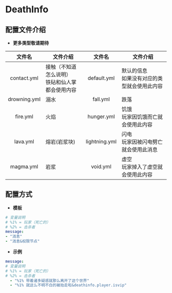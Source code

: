# DeathInfo

## 配置文件介绍
- **更多类型敬请期待**

|文件名|文件介绍|文件名|文件介绍|
|:-:|-|:-:|-|
|contact.yml|接触（不知道怎么说明）<br>铁砧和仙人掌都会使用内容|default.yml|默认的信息<br>如果没有对应的类型就会使用此内容|
|drowning.yml|溺水|fall.yml|跌落|
|fire.yml|火焰|hunger.yml|饥饿<br>玩家因饥饿而亡就会使用此内容|
|lava.yml|熔岩(岩浆块)|lightning.yml|闪电<br>玩家因被闪电劈亡就会使用此消息|magma.yml||
|magma.yml|岩浆|void.yml|虚空<br>玩家掉入了虚空就会使用此内容|

## **配置方式**
- **模板**
```yml
# 变量说明
# %1% = 玩家（死亡的）
# %2% = 击杀者
message:
- "消息"
- "消息&权限节点"
```
- **示例**
```yml
message:
# 变量说明
# %1% = 玩家（死亡的）
# %2% = 击杀者
  - "%1% 带着诸多疑惑就那么离开了这个世界"
  - "%1% 就这么不明不白的被抬走啦&deathinfo.player.isvip"
```